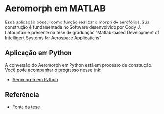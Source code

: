 
# Aeromorph em MATLAB

Essa aplicação possui como função realizar o morph de aerofólios. Sua construção é fundamentada no Software desenvolvido por Cody J. Lafountain e presente na tese de graduação "Matlab-based Development of Intelligent
Systems for Aerospace Applications"

## Aplicação em Python
A conversão do Aeromorph em Python está em processo de construção. Você pode acompanhar o progresso nesse link:
- [Aeromorph em Python](https://github.com/Larissapaixao9/Aeromorph-em-Python)

## Referência

 - [Fonte da tese](https://etd.ohiolink.edu/apexprod/rws_olink/r/1501/10?clear=10&p10_accession_num=ucin1427812775)



